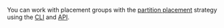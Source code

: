 You can work with placement groups with the [partition placement](../../compute/concepts/placement-groups.md#partition) strategy using the [CLI](../../cli/quickstart.md) and [API](../../compute/api-ref/).